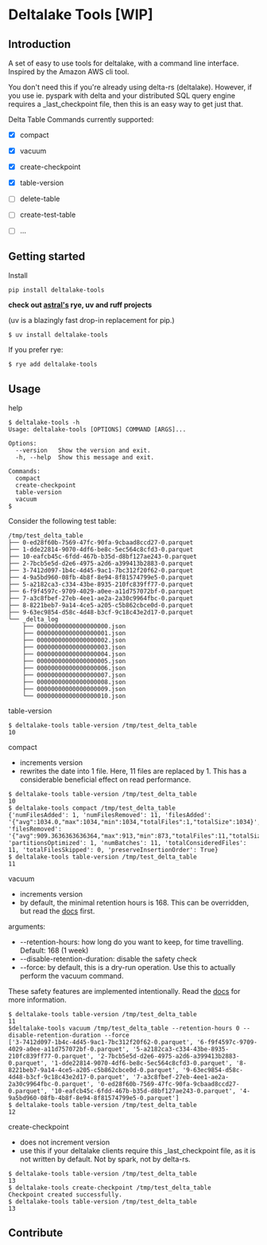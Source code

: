 # Deltalake Tools __[WIP]__

## Introduction

A set of easy to use tools for deltalake, with a command line interface. Inspired by the Amazon AWS cli tool.  

You don't need this if you're already using delta-rs (deltalake).
However, if you use ie. pyspark with delta and your distributed SQL query engine requires a _last_checkpoint file, then this is an easy way to get just that.

Delta Table Commands currently supported:
- [x] compact
- [x] vacuum
- [x] create-checkpoint
- [x] table-version
- [ ] delete-table
- [ ] create-test-table
- [ ] ...


## Getting started

Install

```shell
pip install deltalake-tools
```
__check out [astral's](https://astral.sh/) rye, uv and ruff projects__

(uv is a blazingly fast drop-in replacement for pip.)
```shell
$ uv install deltalake-tools
```

If you prefer rye:
```shell
$ rye add deltalake-tools
```

## Usage

help
```shell
$ deltalake-tools -h
Usage: deltalake-tools [OPTIONS] COMMAND [ARGS]...

Options:
  --version   Show the version and exit.
  -h, --help  Show this message and exit.

Commands:
  compact
  create-checkpoint
  table-version
  vacuum
$
```

Consider the following test table:
```
/tmp/test_delta_table
├── 0-ed28f60b-7569-47fc-90fa-9cbaad8ccd27-0.parquet
├── 1-dde22814-9070-4df6-be8c-5ec564c8cfd3-0.parquet
├── 10-eafcb45c-6fdd-467b-b35d-d8bf127ae243-0.parquet
├── 2-7bcb5e5d-d2e6-4975-a2d6-a399413b2883-0.parquet
├── 3-7412d097-1b4c-4d45-9ac1-7bc312f20f62-0.parquet
├── 4-9a5bd960-08fb-4b8f-8e94-8f81574799e5-0.parquet
├── 5-a2182ca3-c334-43be-8935-210fc839ff77-0.parquet
├── 6-f9f4597c-9709-4029-a0ee-a11d757072bf-0.parquet
├── 7-a3c8fbef-27eb-4ee1-ae2a-2a30c9964fbc-0.parquet
├── 8-8221beb7-9a14-4ce5-a205-c5b862cbce0d-0.parquet
├── 9-63ec9854-d58c-4d48-b3cf-9c18c43e2d17-0.parquet
└── _delta_log
    ├── 00000000000000000000.json
    ├── 00000000000000000001.json
    ├── 00000000000000000002.json
    ├── 00000000000000000003.json
    ├── 00000000000000000004.json
    ├── 00000000000000000005.json
    ├── 00000000000000000006.json
    ├── 00000000000000000007.json
    ├── 00000000000000000008.json
    ├── 00000000000000000009.json
    └── 00000000000000000010.json
```


table-version
```shell
$ deltalake-tools table-version /tmp/test_delta_table       
10
```

compact
- increments version
- rewrites the date into 1 file. Here, 11 files are replaced by 1.  This has a considerable beneficial effect on read performance.

```shell
$ deltalake-tools table-version /tmp/test_delta_table
10
$ deltalake-tools compact /tmp/test_delta_table
{'numFilesAdded': 1, 'numFilesRemoved': 11, 'filesAdded': '{"avg":1034.0,"max":1034,"min":1034,"totalFiles":1,"totalSize":1034}', 'filesRemoved': '{"avg":909.3636363636364,"max":913,"min":873,"totalFiles":11,"totalSize":10003}', 'partitionsOptimized': 1, 'numBatches': 11, 'totalConsideredFiles': 11, 'totalFilesSkipped': 0, 'preserveInsertionOrder': True}
$ deltalake-tools table-version /tmp/test_delta_table
11
```

vacuum
- increments version
- by default, the minimal retention hours is 168.  This can be overridden, but read the [docs](https://docs.delta.io/0.4.0/delta-utility.html) first.

arguments:
- --retention-hours: how long do you want to keep, for time travelling. Default: 168 (1 week)
- --disable-retention-duration: disable the safety check
- --force: by default, this is a dry-run operation. Use this to actually perform the vacuum command.

These safety features are implemented intentionally.  Read the [docs](https://docs.delta.io/0.4.0/delta-utility.html) for more information.

```shell
$ deltalake-tools table-version /tmp/test_delta_table
11
$deltalake-tools vacuum /tmp/test_delta_table --retention-hours 0 --disable-retention-duration --force 
['3-7412d097-1b4c-4d45-9ac1-7bc312f20f62-0.parquet', '6-f9f4597c-9709-4029-a0ee-a11d757072bf-0.parquet', '5-a2182ca3-c334-43be-8935-210fc839ff77-0.parquet', '2-7bcb5e5d-d2e6-4975-a2d6-a399413b2883-0.parquet', '1-dde22814-9070-4df6-be8c-5ec564c8cfd3-0.parquet', '8-8221beb7-9a14-4ce5-a205-c5b862cbce0d-0.parquet', '9-63ec9854-d58c-4d48-b3cf-9c18c43e2d17-0.parquet', '7-a3c8fbef-27eb-4ee1-ae2a-2a30c9964fbc-0.parquet', '0-ed28f60b-7569-47fc-90fa-9cbaad8ccd27-0.parquet', '10-eafcb45c-6fdd-467b-b35d-d8bf127ae243-0.parquet', '4-9a5bd960-08fb-4b8f-8e94-8f81574799e5-0.parquet']
$ deltalake-tools table-version /tmp/test_delta_table                                                  
12
```

create-checkpoint
- does not increment version
- use this if your deltalake clients require this _last_checkpoint file, as it is not written by default. Not by spark, not by delta-rs.

```shell
$ deltalake-tools table-version /tmp/test_delta_table
13
$ deltalake-tools create-checkpoint /tmp/test_delta_table
Checkpoint created successfully.
$ deltalake-tools table-version /tmp/test_delta_table    
13
```


## Contribute

